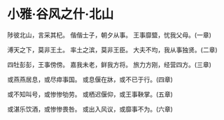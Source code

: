 # 小雅·谷风之什·北山

陟彼北山，言采其杞。
偕偕士子，朝夕从事。
王事靡盬，忧我父母。(一章)

溥天之下，莫非王土。
率土之滨，莫非王臣。
大夫不均，我从事独贤。(二章)

四牡彭彭，王事傍傍。
嘉我未老，鲜我方将。
旅力方刚，经营四方。(三章)

或燕燕居息，或尽瘁事国。
或息偃在牀，或不已于行。(四章)

或不知叫号，或惨惨劬劳。
或栖迟偃仰，或王事鞅掌。(五章)

或湛乐饮酒，或惨惨畏咎。
或出入风议，或靡事不为。(六章)

